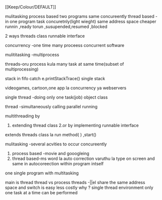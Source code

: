 [[Keep/Colour/DEFAULT]] 

mulitasking 
process based two programs same concureently 
thread based -in one program task concuretnly(light wieght) same address space cheaper 
runnin ,ready torun ,susupended,resumed ,blocked

2 ways 
threads class 
runnable interface

concurrency -one time many proceess
concurrent software

mulititasking -multiprocess


threads-oru process kula many task at same time(subset of multiprocessing)

stack in fifo
catch e.printStackTrace()
single stack

videogames, cartoon,one app la concurrency ya webservers


single thread -doing only one task(job)
 object class


thread -simultaneously calling parallel running



multithreading by
1. extending thread class
2.or by implementing runnable interface


extends threads class  la run method( ) ,start() 



mulitasking -several acvities  to occur concureently 
1. process based -movie and gooogleing
2. thread based-ms word la auto correction varuthu la type on screen and same in autocoreection within program intself

one single program with multitasking

main is thread
thread vs process
threads -||el share the same address space and switch is easy less costly 
why ?
single thread environment only one task at a time can be performed



